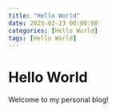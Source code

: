 ```yaml
---
title: "Hello World"
date: 2025-02-23 00:00:00
categories: [Hello World]
tags: [Hello World]
---
```


# Hello World

Welcome to my personal blog!